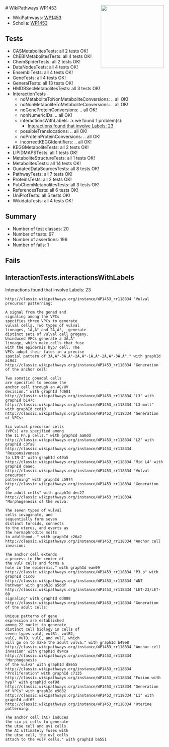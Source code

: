 <img style="float: right; width: 200px" src="https://upload.wikimedia.org/wikipedia/commons/thumb/8/83/Wplogo_with_text_500.png/640px-Wplogo_with_text_500.png" />
# WikiPathways WP1453

* WikiPathways: [WP1453](https://wikipathways.org/pathways/WP1453)
* Scholia: [WP1453](https://scholia.toolforge.org/wikipathways/WP1453)
## Tests
* CASMetabolitesTests: all 2 tests OK!
* ChEBIMetabolitesTests: all 4 tests OK!
* ChemSpiderTests: all 2 tests OK!
* DataNodesTests: all 4 tests OK!
* EnsemblTests: all 4 tests OK!
* GeneTests: all 4 tests OK!
* GeneralTests: all 13 tests OK!
* HMDBSecMetabolitesTests: all 3 tests OK!
* InteractionTests
    * noMetaboliteToNonMetaboliteConversions: .. all OK!
    * noNonMetaboliteToMetaboliteConversions: .. all OK!
    * noGeneProteinConversions: .. all OK!
    * nonNumericIDs: .. all OK!
    * interactionsWithLabels: .x we found 1 problem(s):
        * [Interactions found that involve Labels: 23](#fe97a8da)
    * possibleTranslocations: .. all OK!
    * noProteinProteinConversions: .. all OK!
    * incorrectKEGGIdentifiers: .. all OK!
* KEGGMetaboliteTests: all 2 tests OK!
* LIPIDMAPSTests: all 1 tests OK!
* MetaboliteStructureTests: all 1 tests OK!
* MetabolitesTests: all 14 tests OK!
* OudatedDataSourcesTests: all 8 tests OK!
* PathwayTests: all 7 tests OK!
* ProteinsTests: all 2 tests OK!
* PubChemMetabolitesTests: all 3 tests OK!
* ReferencesTests: all 6 tests OK!
* UniProtTests: all 5 tests OK!
* WikidataTests: all 4 tests OK!


## Summary

* Number of test classes: 20
* Number of tests: 97
* Number of assertions: 196
* Number of fails: 1

## Fails

<a name="fe97a8da" />

## InteractionTests.interactionsWithLabels

Interactions found that involve Labels: 23
```
http://classic.wikipathways.org/instance/WP1453_rr118334 "Vulval precursor patterning:

A signal from the gonad and 
signaling among the VPCs 
specifies three VPCs to generate 
vulval cells. Two types of vulval 
lineages, 1Ã‚Â° and 2Ã‚Â°,  generate 
distinct sets of vulval cell progeny. 
Uninduced VPCs generate a 3Ã‚Â° 
lineage, which make cells that fuse 
with the epidermis hyp7 cell. The 
VPCs adopt their fates in a precise 
spatial pattern of 3Ã‚Â°-3Ã‚Â°-2Ã‚Â°-1Ã‚Â°-2Ã‚Â°-3Ã‚Â°." with graphId a19d2
http://classic.wikipathways.org/instance/WP1453_rr118334 "Generation of the anchor cell:

Two somatic gonadal cells 
are specified to become the 
anchor cell through an AC/UV 
decision." with graphId fd681
http://classic.wikipathways.org/instance/WP1453_rr118334 "L3" with graphId b147c
http://classic.wikipathways.org/instance/WP1453_rr118334 "L3 molt" with graphId ccd10
http://classic.wikipathways.org/instance/WP1453_rr118334 "Generation of VPCs:

Six vulval precursor cells 
(VPCs) are specified among 
the 11 Pn.p cells." with graphId aa0dd
http://classic.wikipathways.org/instance/WP1453_rr118334 "L2" with graphId c3fa8
http://classic.wikipathways.org/instance/WP1453_rr118334 "Responsiveness 
to LIN-3" with graphId c49a5
http://classic.wikipathways.org/instance/WP1453_rr118334 "Mid L4" with graphId daaec
http://classic.wikipathways.org/instance/WP1453_rr118334 "Vulval precursor
patterning" with graphId c5974
http://classic.wikipathways.org/instance/WP1453_rr118334 "Generation of
the adult cells" with graphId dec27
http://classic.wikipathways.org/instance/WP1453_rr118334 "Morphogenesis of the vulva:

The seven types of vulval 
cells invaginate, and 
sequentially form seven 
distinct toroids, connects 
to the uterus, and everts as 
the hermaphrodite molts 
to adulthood. " with graphId c26a2
http://classic.wikipathways.org/instance/WP1453_rr118334 "Anchor cell invasion: 

The anchor cell extends 
a process to the center of 
the vulF cells and forms a 
hole in the epidermis." with graphId eae09
http://classic.wikipathways.org/instance/WP1453_rr118334 "P3.p" with graphId c1cc0
http://classic.wikipathways.org/instance/WP1453_rr118334 "WNT 
Pathway" with graphId a5ddf
http://classic.wikipathways.org/instance/WP1453_rr118334 "LET-23/LET-60
signaling" with graphId dd888
http://classic.wikipathways.org/instance/WP1453_rr118334 "Generation of the adult cells:

Unique patterns of gene 
expression are established 
among 22 nuclei to generate 
distinct cell biology in cells of 
seven types vulA, vulB1, vulB2, 
vulC, VulD, vulE, and vulF, which 
will go on to make the adult vulva." with graphId b49e8
http://classic.wikipathways.org/instance/WP1453_rr118334 "Anchor cell 
invasion" with graphId d94ca
http://classic.wikipathways.org/instance/WP1453_rr118334 "Morphogenesis
of the vulva" with graphId d8e55
http://classic.wikipathways.org/instance/WP1453_rr118334 "Proliferation" with graphId c7135
http://classic.wikipathways.org/instance/WP1453_rr118334 "Fusion with 
hyp7" with graphId cef9d
http://classic.wikipathways.org/instance/WP1453_rr118334 "Generation 
of VPCs" with graphId e9832
http://classic.wikipathways.org/instance/WP1453_rr118334 "L1" with graphId adf65
http://classic.wikipathways.org/instance/WP1453_rr118334 "Uterine patterning:

The anchor cell (AC) induces 
the six pi cells to generate
the utse cell and uv1 cells. 
The AC ultimately fuses with 
the utse cell, the uv1 cells 
attach to the vulF cells." with graphId ba551
```

